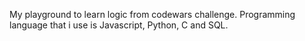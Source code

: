 My playground to learn logic from codewars challenge. Programming language that i use is Javascript, Python, C and SQL.